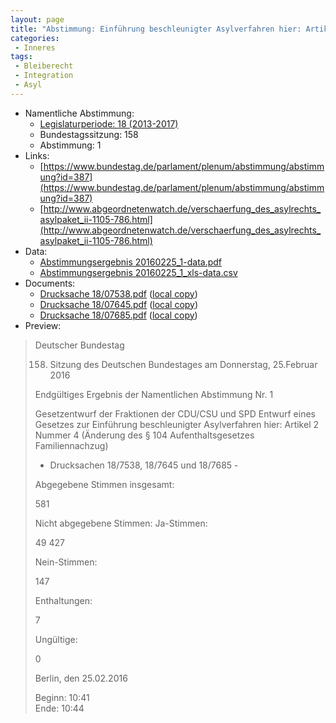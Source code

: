 ```yaml
---
layout: page
title: "Abstimmung: Einführung beschleunigter Asylverfahren hier: Artikel 2 Nummer 4"
categories:
 - Inneres
tags:
 - Bleiberecht
 - Integration
 - Asyl
---
```


* Namentliche Abstimmung:
    * [Legislaturperiode: 18 (2013-2017)](https://de.wikipedia.org/wiki/18._Deutscher_Bundestag)
    * Bundestagssitzung: 158
    * Abstimmung: 1
* Links: 
    * [https://www.bundestag.de/parlament/plenum/abstimmung/abstimmung?id=387](https://www.bundestag.de/parlament/plenum/abstimmung/abstimmung?id=387)
    * [http://www.abgeordnetenwatch.de/verschaerfung_des_asylrechts_asylpaket_ii-1105-786.html](http://www.abgeordnetenwatch.de/verschaerfung_des_asylrechts_asylpaket_ii-1105-786.html)
* Data: 
    * [Abstimmungsergebnis 20160225_1-data.pdf](/res/abstimmungsliste/20160225_1-data.pdf)
    * [Abstimmungsergebnis 20160225_1_xls-data.csv](/res/abstimmungsliste/analyses/20160225_1_xls-data.csv)
* Documents: 
    * [Drucksache 18/07538.pdf](http://dip21.bundestag.de/dip21/btd/18/075/1807538.pdf) ([local copy](/res/abstimmungsdaten/018-158-01/1807538.pdf))
    * [Drucksache 18/07645.pdf](http://dip21.bundestag.de/dip21/btd/18/076/1807645.pdf) ([local copy](/res/abstimmungsdaten/018-158-01/1807645.pdf))
    * [Drucksache 18/07685.pdf](http://dip21.bundestag.de/dip21/btd/18/076/1807685.pdf) ([local copy](/res/abstimmungsdaten/018-158-01/1807685.pdf))
* Preview: 
> Deutscher Bundestag
> 
> 158. Sitzung des Deutschen Bundestages
> am Donnerstag, 25.Februar 2016
> 
> Endgültiges Ergebnis der Namentlichen Abstimmung Nr. 1
> 
> Gesetzentwurf der Fraktionen der CDU/CSU und SPD
> Entwurf eines Gesetzes zur Einführung beschleunigter Asylverfahren
> hier: Artikel 2 Nummer 4 (Änderung des § 104 Aufenthaltsgesetzes Familiennachzug)
> - Drucksachen 18/7538, 18/7645 und 18/7685 -
> 
> Abgegebene Stimmen insgesamt:
> 
> 581
> 
> Nicht abgegebene Stimmen:
> Ja-Stimmen:
> 
> 49
> 427
> 
> Nein-Stimmen:
> 
> 147
> 
> Enthaltungen:
> 
> 7
> 
> Ungültige:
> 
> 0
> 
> Berlin, den 25.02.2016
> 
> Beginn: 10:41  
> Ende: 10:44
